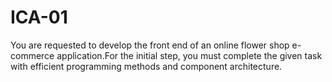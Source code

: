 # ICA-01
You are requested to develop the front end of an online flower shop e-commerce application.For the initial step, you must complete the given task with efficient programming methods and component architecture.
